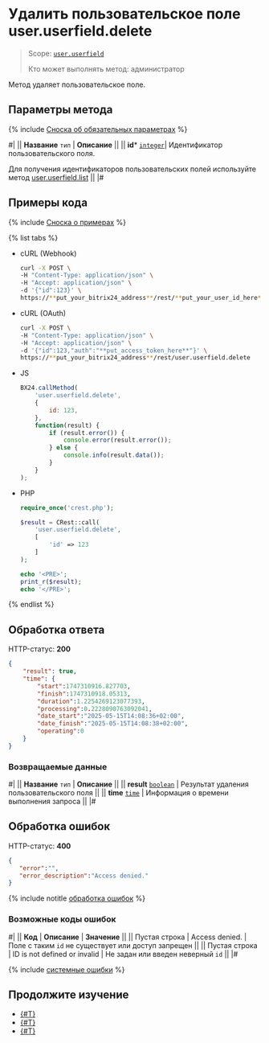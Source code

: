# Удалить пользовательское поле user.userfield.delete

> Scope: [`user.userfield`](../../scopes/permissions.md)
>
> Кто может выполнять метод: администратор

Метод удаляет пользовательское поле.

## Параметры метода

{% include [Сноска об обязательных параметрах](../../../_includes/required.md) %}

#|
|| **Название**
`тип` | **Описание** ||
|| **id*** 
[`integer`](../../data-types.md)| Идентификатор пользовательского поля.

Для получения идентификаторов пользовательских полей используйте метод [user.userfield.list](./user-userfield-list.md)
 ||
|#

## Примеры кода

{% include [Сноска о примерах](../../../_includes/examples.md) %}

{% list tabs %}

- cURL (Webhook)

    ```bash
    curl -X POST \
    -H "Content-Type: application/json" \
    -H "Accept: application/json" \
    -d '{"id":123}' \
    https://**put_your_bitrix24_address**/rest/**put_your_user_id_here**/**put_your_webhook_here**/user.userfield.delete
    ```

- cURL (OAuth)

    ```bash
    curl -X POST \
    -H "Content-Type: application/json" \
    -H "Accept: application/json" \
    -d '{"id":123,"auth":"**put_access_token_here**"}' \
    https://**put_your_bitrix24_address**/rest/user.userfield.delete
    ```

- JS

    ```js
    BX24.callMethod(
        'user.userfield.delete',
        {
            id: 123,
        },
        function(result) {
            if (result.error()) {
                console.error(result.error());
            } else {
                console.info(result.data());
            }
        }
    );
    ```

- PHP

    ```php
    require_once('crest.php');

    $result = CRest::call(
        'user.userfield.delete',
        [
            'id' => 123
        ]
    );

    echo '<PRE>';
    print_r($result);
    echo '</PRE>';
    ```

{% endlist %}

## Обработка ответа

HTTP-статус: **200**

```json
{
    "result": true,
    "time": {
        "start":1747310916.827703,
        "finish":1747310918.05313,
        "duration":1.2254269123077393,
        "processing":0.2228090763092041,
        "date_start":"2025-05-15T14:08:36+02:00",
        "date_finish":"2025-05-15T14:08:38+02:00",
        "operating":0
    }
}
```

### Возвращаемые данные

#|
|| **Название**
`тип` | **Описание** ||
|| **result**
[`boolean`](../../data-types.md) | Результат удаления пользовательского поля ||
|| **time**
[`time`](../../data-types.md) | Информация о времени выполнения запроса ||
|#

## Обработка ошибок

HTTP-статус: **400**

```json
{	
   "error":"",
   "error_description":"Access denied."
}
```

{% include notitle [обработка ошибок](../../../_includes/error-info.md) %}

### Возможные коды ошибок

#|
|| **Код** | **Описание** | **Значение** ||
|| Пустая строка | Access denied. | Поле с таким `id` не существует или доступ запрещен ||
|| Пустая строка | ID is not defined or invalid | Не задан или введен неверный `id` ||
|#

{% include [системные ошибки](../../../_includes/system-errors.md) %}

## Продолжите изучение 

- [{#T}](./user-userfield-add.md)
- [{#T}](./user-userfield-update.md)
- [{#T}](./user-userfield-list.md)